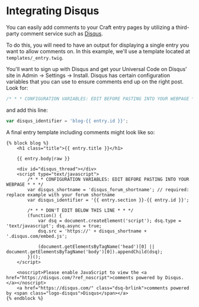 # Integrating Disqus

You can easily add comments to your Craft entry pages by utilizing a third-party comment service such as [Disqus](https://disqus.com/).

To do this, you will need to have an output for displaying a single entry you want to allow comments on. In this example, we'll use a template located at `templates/_entry.twig`.

You'll want to sign up with Disqus and get your Universal Code on Disqus’ site in Admin → Settings → Install. Disqus has certain configuration variables that you can use to ensure comments end up on the right post.  Look for:

```javascript
/* * * CONFIGURATION VARIABLES: EDIT BEFORE PASTING INTO YOUR WEBPAGE * * */
```

and add this line:

```javascript
var disqus_identifier = 'blog-{{ entry.id }}';
```

A final entry template including comments might look like so:

```twig
{% block blog %}
    <h1 class="title">{{ entry.title }}</h1>

    {{ entry.body|raw }}

    <div id="disqus_thread"></div>
    <script type="text/javascript">
        /* * * CONFIGURATION VARIABLES: EDIT BEFORE PASTING INTO YOUR WEBPAGE * * */
        var disqus_shortname = 'disqus_forum_shortname'; // required: replace example with your forum shortname
        var disqus_identifier = '{{ entry.section }}-{{ entry.id }}';

        /* * * DON'T EDIT BELOW THIS LINE * * */
        (function() {
            var dsq = document.createElement('script'); dsq.type = 'text/javascript'; dsq.async = true;
            dsq.src = 'https://' + disqus_shortname + '.disqus.com/embed.js';

            (document.getElementsByTagName('head')[0] || document.getElementsByTagName('body')[0]).appendChild(dsq);
        })();
    </script>

    <noscript>Please enable JavaScript to view the <a href="https://disqus.com/?ref_noscript">comments powered by Disqus.</a></noscript>
    <a href="https://disqus.com/" class="dsq-brlink">comments powered by <span class="logo-disqus">Disqus</span></a>
{% endblock %}
```

